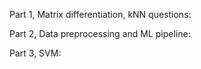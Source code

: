 Part 1, Matrix differentiation, kNN questions:

Part 2, Data preprocessing and ML pipeline:

Part 3, SVM: